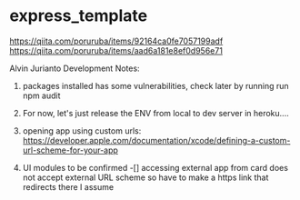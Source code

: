 # express_template

https://qiita.com/poruruba/items/92164ca0fe7057199adf<br>
https://qiita.com/poruruba/items/aad6a181e8ef0d956e71<br>


Alvin Jurianto Development Notes: 
1. packages installed has some vulnerabilities, check later by running run npm audit 

2. For now, let's just release the ENV from local to dev server in heroku.... 

3. opening app using custom urls:
https://developer.apple.com/documentation/xcode/defining-a-custom-url-scheme-for-your-app

4. UI modules to be confirmed
-[] accessing external app from card
does not accept external URL scheme so have to make a https link that redirects there I assume
